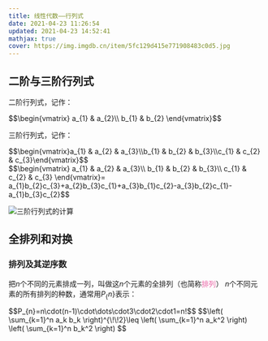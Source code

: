 ```yaml
---
title: 线性代数——行列式
date: 2021-04-23 11:26:54
updated: 2021-04-23 14:52:41
mathjax: true
cover: https://img.imgdb.cn/item/5fc129d415e771908483c0d5.jpg
---
```


## 二阶与三阶行列式

二阶行列式，记作：

<div>
$$\begin{vmatrix}
  a_{1} & a_{2}\\
  b_{1} & b_{2}
\end{vmatrix}$$
</div>


三阶行列式，记作：

<div>
$$\begin{vmatrix}a_{1} & a_{2} & a_{3}\\b_{1} & b_{2} & b_{3}\\c_{1} & c_{2} & c_{3}\end{vmatrix}$$
</div>

<div>
$$\begin{vmatrix}
 a_{1} & a_{2} & a_{3}\\
 b_{1} & b_{2} & b_{3}\\
 c_{1} & c_{2} & c_{3}
\end{vmatrix}= a_{1}b_{2}c_{3}+a_{2}b_{3}c_{1}+a_{3}b_{1}c_{2}-a_{3}b_{2}c_{1}-a_{1}b_{3}c_{2}$$
</div>

![三阶行列式的计算](https://halo-blog-img.oss-cn-hangzhou.aliyuncs.com/%E7%BA%BF%E6%80%A7%E4%BB%A3%E6%95%B0/%E4%B8%89%E9%98%B6%E8%A1%8C%E5%88%97%E5%BC%8F%E7%9A%84%E8%AE%A1%E7%AE%97.png)

## 全排列和对换

### 排列及其逆序数

把$n$个不同的元素排成一列，叫做这$n$个元素的全排列（也简称<font color="#ea66a6">排列</font>）
$n$个不同元素的所有排列的种数，通常用$P_\{n\}$表示：

<span>
$$P_{n}=n\cdot(n-1)\cdot\dots\cdot3\cdot2\cdot1=n!$$
</span>

<span>
$$\left( \sum_{k=1}^n a_k b_k \right)^{\!\!2}\leq   
\left( \sum_{k=1}^n a_k^2 \right) \left( \sum_{k=1}^n b_k^2 \right)  $$
</span>
